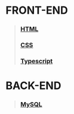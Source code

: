 # FRONT-END
> ### [HTML](./docs/html/menu.md)
> ### [CSS](./docs/css/menu.md)
> ### [Typescript](./docs/typescript/menu.md)

# BACK-END
> ### [MySQL](./docs/mysql/menu.md)
